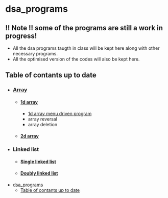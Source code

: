 # dsa_programs

## !! Note !! some of the programs are still a work in progress!

- All the dsa programs taugth in class will be kept here along with other necessary programs.
- All the optimised version of the codes will also be kept here.

## Table of contants up to date
- ### [Array](./array)
    - #### [1d array](https://github.com/risanpaul04/dsa_programs/tree/main/array/1d%20array)
      - [1d array menu driven program](..\1d_array.c)
      - array reversal
      - array deletion 
    - #### [2d array](https://github.com/risanpaul04/dsa_programs/tree/main/array/2d%20array)
- ### Linked list
    - #### [Single linked list]()
    - #### [Doubly linked list]()
- [dsa\_programs](#dsa_programs)
  - [Table of contants up to date](#table-of-contants-up-to-date)
